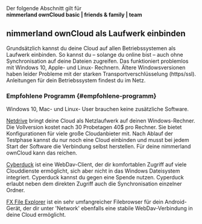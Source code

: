 <div class="alert alert-info">
Der folgende Abschnitt gilt für <br>
<strong>nimmerland ownCloud basic | friends & family | team</strong>
</div>

## nimmerland ownCloud als Laufwerk einbinden

Grundsätzlich kannst du deine Cloud auf allen Betriebssystemen als Laufwerk einbinden. So kannst du – solange du online bist – auch ohne Synchronisation auf deine Dateien zugreifen. Das funktioniert problemlos mit Windows 10, Apple- und Linux- Rechnern. Ältere Windowsversionen haben leider Probleme mit der starken Transportverschlüsselung (https/ssl). Anleitungen für dein Betriebssystem findest du im Netz.

### Empfohlene Programm {#empfohlene-programm}

Windows 10, Mac- und Linux- User brauchen keine zusätzliche Software.

[Netdrive](http://www.netdrive.net/) bringt deine Cloud als Netzlaufwerk auf deinen Windows-Rechner. Die Vollversion kostet nach 30 Probetagen 40$ pro Rechner. Sie bietet Konfigurationen für viele große Cloudanbieter mit. Nach Ablauf der Testphase kannst du nur noch eine Cloud einbinden und musst bei jedem Start der Software die Verbindung selbst herstellen. Für deine nimmerland ownCloud kann das reichen.

[Cyberduck](https://cyberduck.io/index.de.html?l=de) ist eine WebDav-Client, der dir komfortablen Zugriff auf viele Clouddienste ermöglicht, sich aber nicht in das Windows Dateisystem integriert. Cyperduck kannst du gegen eine Spende nutzen. Cyperduck erlaubt neben dem direkten Zugriff auch die Synchronisation einzelner Ordner.

[FX File Explorer](https://play.google.com/store/apps/details?id=nextapp.fx&hl=de) ist ein sehr umfangreicher Filebrowser für dein Android-Gerät, der dir unter 'Network' ebenfalls eine stabile WebDav-Verbindung in deine Cloud ermöglicht.